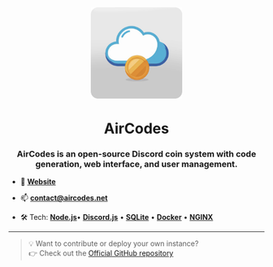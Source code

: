 <p align="center">
  <a href="https://aircodes.net">
  <img src="https://raw.githubusercontent.com/aircodes-net/.github/main/assets/Icon-AirCodes.png" alt="Icon AirCodes" width="180" />
  </a>
</p>

<h1 align="center">AirCodes</h1>
<h3 align="center">AirCodes is an open-source Discord coin system with code generation, web interface, and user management.</h3> 


- 🚀 **[Website](https://aircodes.net)**

- 📫 **contact@aircodes.net**

- 🛠️ Tech:  **[Node.js](https://nodejs.org)**• **[Discord.js](https://discord.js.org)** • **[SQLite](https://www.sqlite.org)** • **[Docker](https://www.docker.com)** • **[NGINX](https://nginx.org)**


---

> 💡 Want to contribute or deploy your own instance?  
> 👉 Check out the [Official GitHub repository](https://github.com/faydonK/AirCodes)